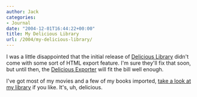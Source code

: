 ```yaml
---
author: Jack
categories:
- Journal
date: "2004-12-01T16:44:22+00:00"
title: My Delicious Library
url: /2004/my-delicious-library/
---
```


I was a little disappointed that the initial release of [Delicious Library][1] didn't come with some sort of HTML export feature. I'm sure they'll fix that soon, but until then, the [Delicious Exporter][2] will fit the bill well enough.

I've got most of my movies and a few of my books imported, [take a look at my library][3] if you like. It's, uh, delicious.

 [1]: http://www.delicious-monster.com/
 [2]: http://www.agencesi.com/DeliciousExporter/
 [3]: https://jackbaty.com/delicious